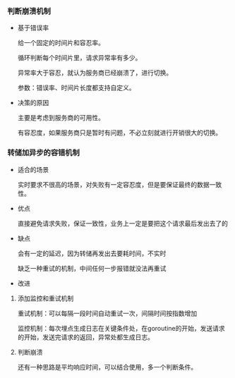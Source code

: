 ### 判断崩溃机制
* 基于错误率

  给一个固定的时间片和容忍率。

  循环判断每个时间片里，请求异常率有多少。

  异常率大于容忍，就认为服务商已经崩溃了，进行切换。

  参数：错误率、时间片长度都支持自定义。
* 决策的原因

  主要是考虑到服务商的可用性。

  有容忍度，如果服务商只是暂时有问题，不必立刻就进行开销很大的切换。

### 转储加异步的容错机制
* 适合的场景

  实时要求不很高的场景，对失败有一定容忍度，但是要保证最终的数据一致性。
* 优点

  直接避免请求失败，保证一致性，业务上一定是要把这个请求最后发出去了的
* 缺点

  会有一定的延迟，因为转储再发出去要耗时间，不实时

  缺乏一种重试的机制，中间任何一步报错就没法再重试

* 改进
1. 添加监控和重试机制

   重试机制：可以每隔一段时间自动重试一次，间隔时间按指数增加
   
   监控机制：每次埋点生成日志在关键条件处，在goroutine的开始，发送请求的开始，发送完请求的返回，异常处都生成日志。

3. 判断崩溃

   还有一种思路是平均响应时间，可以结合使用，多一个判断条件。